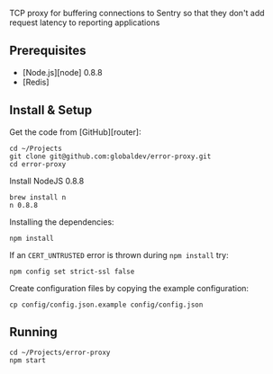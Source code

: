 TCP proxy for buffering connections to Sentry so that they don't add request latency to reporting applications

## Prerequisites

* [Node.js][node] 0.8.8
* [Redis]

## Install & Setup

Get the code from [GitHub][router]:

    cd ~/Projects
    git clone git@github.com:globaldev/error-proxy.git
    cd error-proxy

Install NodeJS 0.8.8

    brew install n
    n 0.8.8

Installing the dependencies:

    npm install

If an `CERT_UNTRUSTED` error is thrown during `npm install` try:

    npm config set strict-ssl false

Create configuration files by copying the example configuration:

    cp config/config.json.example config/config.json

## Running

    cd ~/Projects/error-proxy
    npm start
